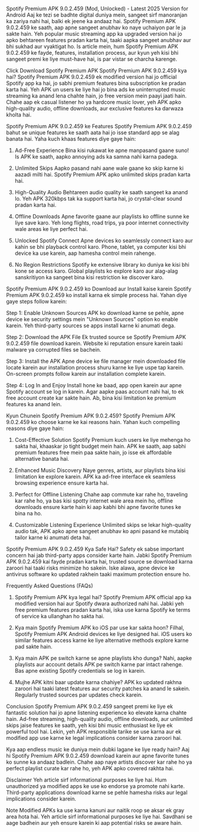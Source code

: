 Spotify Premium APK 9.0.2.459 (Mod, Unlocked) - Latest 2025 Version for Android
Aaj ke tezi se badhte digital duniya mein, sangeet sirf manoranjan ka zariya nahi hai, balki ek jeene ka andaaz hai. Spotify Premium APK 9.0.2.459 ke saath, aap apne sangeet anubhav ko naye uchaiyon par le ja sakte hain. Yeh popular music streaming app ka upgraded version hai jo apko behtareen features pradan karta hai, taaki aapka sangeet anubhav aur bhi sukhad aur vyaktigat ho. Is article mein, hum Spotify Premium APK 9.0.2.459 ke fayde, features, installation process, aur kyun yeh kisi bhi sangeet premi ke liye must-have hai, is par vistar se charcha karenge.

Click Download Spotify Premium APK
Spotify Premium APK 9.0.2.459 kya hai?
Spotify Premium APK 9.0.2.459 ek modified version hai jo official Spotify app ka hai, jo sabhi premium features bina subscription ke pradan karta hai. Yeh APK un users ke liye hai jo bina ads ke uninterrupted music streaming ka anand lena chahte hain, jo free version mein paayi jaati hain. Chahe aap ek casual listener ho ya hardcore music lover, yeh APK apko high-quality audio, offline downloads, aur exclusive features ka darwaza kholta hai.

Spotify Premium APK 9.0.2.459 ke Features
Spotify Premium APK 9.0.2.459 bahut se unique features ke saath aata hai jo isse standard app se alag banata hai. Yaha kuch khaas features diye gaye hain:

1. Ad-Free Experience
Bina kisi rukawat ke apne manpasand gaane suno! Is APK ke saath, aapko annoying ads ka samna nahi karna padega.

2. Unlimited Skips
Aapko pasand nahi aane wale gaane ko skip karne ki aazadi milti hai. Spotify Premium APK apko unlimited skips pradan karta hai.

3. High-Quality Audio
Behtareen audio quality ke saath sangeet ka anand lo. Yeh APK 320kbps tak ka support karta hai, jo crystal-clear sound pradan karta hai.

4. Offline Downloads
Apne favorite gaane aur playlists ko offline sunne ke liye save karo. Yeh long flights, road trips, ya poor internet connectivity wale areas ke liye perfect hai.

5. Unlocked Spotify Connect
Apne devices ko seamlessly connect karo aur kahin se bhi playback control karo. Phone, tablet, ya computer kisi bhi device ka use karein, aap hamesha control mein rahenge.

6. No Region Restrictions
Spotify ke extensive library ko duniya ke kisi bhi kone se access karo. Global playlists ko explore karo aur alag-alag sanskritiyon ka sangeet bina kisi restriction ke discover karo.

Spotify Premium APK 9.0.2.459 ko Download aur Install kaise karein
Spotify Premium APK 9.0.2.459 ko install karna ek simple process hai. Yahan diye gaye steps follow karein:

Step 1: Enable Unknown Sources
APK ko download karne se pehle, apne device ke security settings mein "Unknown Sources" option ko enable karein. Yeh third-party sources se apps install karne ki anumati dega.

Step 2: Download the APK File
Ek trusted source se Spotify Premium APK 9.0.2.459 file download karein. Website ki reputation ensure karein taaki malware ya corrupted files se bachein.

Step 3: Install the APK
Apne device ke file manager mein downloaded file locate karein aur installation process shuru karne ke liye uspe tap karein. On-screen prompts follow karein aur installation complete karein.

Step 4: Log In and Enjoy
Install hone ke baad, app open karein aur apne Spotify account se log in karein. Agar aapke paas account nahi hai, to ek free account create kar sakte hain. Ab, bina kisi limitation ke premium features ka anand lein.

Kyun Chunein Spotify Premium APK 9.0.2.459?
Spotify Premium APK 9.0.2.459 ko choose karne ke kai reasons hain. Yahan kuch compelling reasons diye gaye hain:

1. Cost-Effective Solution
Spotify Premium kuch users ke liye mehenga ho sakta hai, khaaskar jo tight budget mein hain. APK ke saath, aap sabhi premium features free mein paa sakte hain, jo isse ek affordable alternative banata hai.

2. Enhanced Music Discovery
Naye genres, artists, aur playlists bina kisi limitation ke explore karein. APK ka ad-free interface ek seamless browsing experience ensure karta hai.

3. Perfect for Offline Listening
Chahe aap commute kar rahe ho, traveling kar rahe ho, ya bas kisi spotty internet wale area mein ho, offline downloads ensure karte hain ki aap kabhi bhi apne favorite tunes ke bina na ho.

4. Customizable Listening Experience
Unlimited skips se lekar high-quality audio tak, APK apko apne sangeet anubhav ko apni pasand ke mutabiq tailor karne ki anumati deta hai.

Spotify Premium APK 9.0.2.459 Kya Safe Hai?
Safety ek sabse important concern hai jab third-party apps consider karte hain. Jabki Spotify Premium APK 9.0.2.459 kai fayde pradan karta hai, trusted source se download karna zaroori hai taaki risks minimize ho sakein. Iske alawa, apne device ke antivirus software ko updated rakhein taaki maximum protection ensure ho.

Frequently Asked Questions (FAQs)
1. Spotify Premium APK kya legal hai?
Spotify Premium APK official app ka modified version hai aur Spotify dwara authorized nahi hai. Jabki yeh free premium features pradan karta hai, iska use karna Spotify ke terms of service ka ullanghan ho sakta hai.

2. Kya main Spotify Premium APK ko iOS par use kar sakta hoon?
Filhal, Spotify Premium APK Android devices ke liye designed hai. iOS users ko similar features access karne ke liye alternative methods explore karne pad sakte hain.

3. Kya main APK pe switch karne se apne playlists kho dunga?
Nahi, aapke playlists aur account details APK pe switch karne par intact rahenge. Bas apne existing Spotify credentials se log in karein.

4. Mujhe APK kitni baar update karna chahiye?
APK ko updated rakhna zaroori hai taaki latest features aur security patches ka anand le sakein. Regularly trusted sources par updates check karein.

Conclusion
Spotify Premium APK 9.0.2.459 sangeet premi ke liye ek fantastic solution hai jo apne listening experience ko elevate karna chahte hain. Ad-free streaming, high-quality audio, offline downloads, aur unlimited skips jaise features ke saath, yeh kisi bhi music enthusiast ke liye ek powerful tool hai. Lekin, yeh APK responsible tarike se use karna aur ek modified app use karne ke legal implications consider karna zaroori hai.

Kya aap endless music ke duniya mein dubki lagane ke liye ready hain? Aaj hi Spotify Premium APK 9.0.2.459 download karein aur apne favorite tunes ko sunne ka andaaz badlein. Chahe aap naye artists discover kar rahe ho ya perfect playlist curate kar rahe ho, yeh APK apko covered rakhta hai.

Disclaimer
Yeh article sirf informational purposes ke liye hai. Hum unauthorized ya modified apps ke use ko endorse ya promote nahi karte. Third-party applications download karne se pehle hamesha risks aur legal implications consider karein.

Note
Modified APKs ka use karna kanuni aur naitik roop se aksar ek gray area hota hai. Yeh article sirf informational purposes ke liye hai. Savdhani se aage badhein aur yeh ensure karein ki aap potential risks se aware hain.

